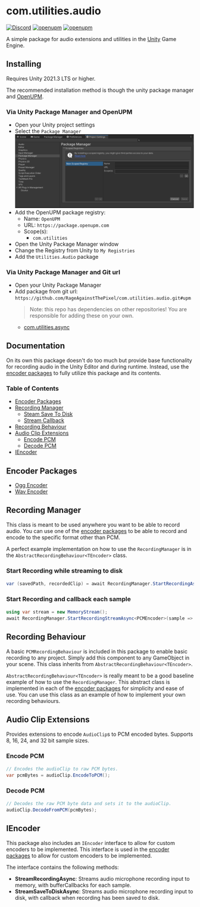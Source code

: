 # com.utilities.audio

[![Discord](https://img.shields.io/discord/855294214065487932.svg?label=&logo=discord&logoColor=ffffff&color=7389D8&labelColor=6A7EC2)](https://discord.gg/xQgMW9ufN4) [![openupm](https://img.shields.io/npm/v/com.utilities.audio?label=openupm&registry_uri=https://package.openupm.com)](https://openupm.com/packages/com.utilities.audio/) [![openupm](https://img.shields.io/badge/dynamic/json?color=brightgreen&label=downloads&query=%24.downloads&suffix=%2Fmonth&url=https%3A%2F%2Fpackage.openupm.com%2Fdownloads%2Fpoint%2Flast-month%2Fcom.utilities.audio)](https://openupm.com/packages/com.utilities.audio/)

A simple package for audio extensions and utilities in the [Unity](https://unity.com/) Game Engine.

## Installing

Requires Unity 2021.3 LTS or higher.

The recommended installation method is though the unity package manager and [OpenUPM](https://openupm.com/packages/com.utilities.audio).

### Via Unity Package Manager and OpenUPM

- Open your Unity project settings
- Select the `Package Manager`
![scoped-registries](Utilities.Audio/Packages/com.utilities.audio/Documentation~/images/package-manager-scopes.png)
- Add the OpenUPM package registry:
  - Name: `OpenUPM`
  - URL: `https://package.openupm.com`
  - Scope(s):
    - `com.utilities`
- Open the Unity Package Manager window
- Change the Registry from Unity to `My Registries`
- Add the `Utilities.Audio` package

### Via Unity Package Manager and Git url

- Open your Unity Package Manager
- Add package from git url: `https://github.com/RageAgainstThePixel/com.utilities.audio.git#upm`
  > Note: this repo has dependencies on other repositories! You are responsible for adding these on your own.
  - [com.utilities.async](https://github.com/RageAgainstThePixel/com.utilities.async)

## Documentation

On its own this package doesn't do too much but provide base functionality for recording audio in the Unity Editor and during runtime. Instead, use the [encoder packages](#encoder-packages) to fully utilize this package and its contents.

### Table of Contents

- [Encoder Packages](#encoder-packages)
- [Recording Manager](#recording-manager)
  - [Steam Save To Disk](#start-recording-while-streaming-to-disk)
  - [Stream Callback](#start-recording-and-callback-each-sample)
- [Recording Behaviour](#recording-behaviour)
- [Audio Clip Extensions](#audio-clip-extensions)
  - [Encode PCM](#encode-pcm)
  - [Decode PCM](#decode-pcm)
- [IEncoder](#iencoder)

## Encoder Packages

- [Ogg Encoder](https://github.com/RageAgainstThePixel/com.utilities.encoder.ogg)
- [Wav Encoder](https://github.com/RageAgainstThePixel/com.utilities.encoder.wav)

## Recording Manager

This class is meant to be used anywhere you want to be able to record audio. You can use one of the [encoder packages](#encoder-packages) to be able to record and encode to the specific format other than PCM.

A perfect example implementation on how to use the `RecordingManager` is in the `AbstractRecordingBehaviour<TEncoder>` class.

### Start Recording while streaming to disk

```csharp
var (savedPath, recordedClip) = await RecordingManager.StartRecordingAsync<PCMEncoder>("my recording", "directory/to/save");
```

### Start Recording and callback each sample

```csharp
using var stream = new MemoryStream();
await RecordingManager.StartRecordingStreamAsync<PCMEncoder>(sample => stream.Write(sample, 0, sample.Length));
```

## Recording Behaviour

A basic `PCMRecordingBehaviour` is included in this package to enable basic recording to any project. Simply add this component to any GameObject in your scene. This class inherits from `AbstractRecordingBehaviour<TEncoder>`.

`AbstractRecordingBehaviour<TEncoder>` is really meant to be a good baseline example of how to use the `RecordingManager`. This abstract class is implemented in each of the [encoder packages](#encoder-packages) for simplicity and ease of use. You can use this class as an example of how to implement your own recording behaviours.

## Audio Clip Extensions

Provides extensions to encode `AudioClip`s to PCM encoded bytes.
Supports 8, 16, 24, and 32 bit sample sizes.

### Encode PCM

```csharp
// Encodes the audioClip to raw PCM bytes.
var pcmBytes = audioClip.EncodeToPCM();
```

### Decode PCM

```csharp
// Decodes the raw PCM byte data and sets it to the audioClip.
audioClip.DecodeFromPCM(pcmBytes);
```

## IEncoder

This package also includes an `IEncoder` interface to allow for custom encoders to be implemented. This interface is used in the [encoder packages](#encoder-packages) to allow for custom encoders to be implemented.

The interface contains the following methods:

- **StreamRecordingAsync**: Streams audio microphone recording input to memory, with bufferCallbacks for each sample.
- **StreamSaveToDiskAsync**: Streams audio microphone recording input to disk, with callback when recording has been saved to disk.
